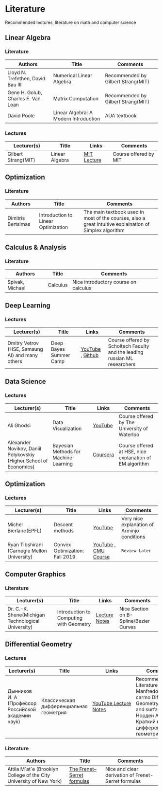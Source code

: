 # Literature
Recommended lectures, literature on math and computer science

## Linear Algebra 
### Literature 

| __Authors__ | __Title__ | __Comments__ |
|-------------|------------|------------|
| Lloyd N. Trefethen, David Bau III| Numerical Linear Algebra | Recommended by Gilbert Strang(MIT) |
| Gene H. Golub, Charles F. Van Loan  |  Matrix Computation | Recommended by Gilbert Strang(MIT) |
| David Poole | Linear Algebra: A Modern Introduction | AUA textbook |

### Lectures
| __Lecturer(s)__ | __Title__ | __Links__ | __Comments__ |
|-------------|------------|------------|------------|
| Gilbert Strang(MIT)| Linear Algebra | [MIT Lecture ](https://ocw.mit.edu/courses/mathematics/18-06-linear-algebra-spring-2010/)  | Course offered by MIT |

## Optimization
### Literature 

| __Authors__ | __Title__ | __Comments__ |
|-------------|------------|------------|
|  Dimitris Bertsimas | Introduction to Linear Optimization| The main textbook used in most of the courses, also a great intuitive explaination of Simplex algorithm |

## Calculus & Analysis 
### Literature 

| __Authors__ | __Title__ | __Comments__ |
|-------------|------------|------------|
| Spivak, Michael | Calculus | Nice introductory course on calculus |

## Deep Learning 
### Lectures
| __Lecturer(s)__ | __Title__ | __Links__ | __Comments__ |
|-------------|------------|------------|------------|
| Dmitry Vetrov (HSE, Samsung AI) and many others| Deep Bayes Summer Camp | [YouTube](https://www.youtube.com/watch?v=SPgRVzfnESQ&list=PLe5rNUydzV9QHe8VDStpU0o8Yp63OecdW&index=2) , [Github](https://github.com/bayesgroup/deepbayes-2019) | Course offered by Scholtech Faculty and the leading russian ML researchers|



## Data Science 
### Lectures
| __Lecturer(s)__ | __Title__ | __Links__ | __Comments__ |
|-------------|------------|------------|------------|
| Ali Ghodsi| Data Visualization | [YouTube](https://www.youtube.com/watch?v=L-pQtGm3VS8&list=PLehuLRPyt1HzQoXEhtNuYTmd0aNQvtyAK)  | Course offered by The University of Waterloo |
|Alexander Novikov, Daniil Polykovskiy (Higher School of Economics) |Bayesian Methods for Machine Learning| [Coursera](https://www.coursera.org/learn/bayesian-methods-in-machine-learning?specialization=aml#syllabus) | Course offered at HSE, nice explanation of EM algorithm |

## Optimization
### Lectures
| __Lecturer(s)__ | __Title__ | __Links__ | __Comments__ |
|-------------|------------|------------|------------|
| Michel Bierlaire(EPFL)| Descent methods| [YouTube](https://www.youtube.com/watch?v=3wh_TLzuiRI&list=PL10NOnsbP5Q7wNrYItE2GhKq05cVov97e&index=1)  | Very nice explanation of Arminjo conditions |
|Ryan Tibshirani (Carnegie Mellon University) | Convex Optimization: Fall 2019 | [YouTube](https://www.youtube.com/watch?v=ucPR0lSFpdk&list=PLjbUi5mgii6AGJW3La3BpEXe27n8v3biT) , [CMU Course](http://www.stat.cmu.edu/~ryantibs/convexopt/) | ```Review Later ```| 

## Computer Graphics 
### Literature
| __Lecturer(s)__ | __Title__ | __Links__ | __Comments__ |
|-------------|------------|------------|------------|
|Dr. C.-K. Shene(Michigan Technological University) |Introduction to Computing with Geometry | [Lecture Notes](https://pages.mtu.edu/~shene/COURSES/cs3621/NOTES/)| Nice Section on B-Spline/Bezier Curves |


## Differential Geometry
### Lectures
| __Lecturer(s)__ | __Title__ | __Links__ | __Comments__ |
|-------------|------------|------------|------------|
|Дынников И. А (Профе́ссор Росси́йской акаде́мии нау́к) | Классическая дифференциальная геометрия  | [YouTube](https://www.youtube.com/watch?v=Yk0bSg0I8gw&list=PLcsjsqLLSfND70ynUJIzQpKFMSMwCIC0m),[Lecture Notes](http://higeom.math.msu.su/teaching/students/difgeom/russian.html) | Recommeded Literature:  Manfredo p. do carmo Differential Geometry of curves and surfaces, Норден А.П.	Краткий курс дифференциальной геометрии |
### Literature
| __Authors__ | __Title__ | __Comments__ |
|-------------|------------|------------|
|Attila M´at´e (Brooklyn College of the City University of New York)|[The Frenet–Serret formulas](http://www.sci.brooklyn.cuny.edu/~mate/misc/frenet_serret.pdf)| Nice and clear derivation of Frenet-Serret formulas |

